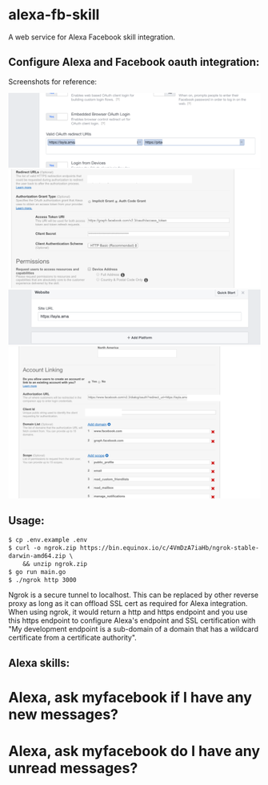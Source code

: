 alexa-fb-skill
==============

A web service for Alexa Facebook skill integration.

Configure Alexa and Facebook oauth integration:
-----------------------------------------------

Screenshots for reference:

![Alt text](screenshots/01.jpg?raw=true "01")
![Alt text](screenshots/02.jpg?raw=true "02")
![Alt text](screenshots/03.jpg?raw=true "03")
![Alt text](screenshots/04.jpg?raw=true "04")

Usage:
------

```
$ cp .env.example .env
$ curl -o ngrok.zip https://bin.equinox.io/c/4VmDzA7iaHb/ngrok-stable-darwin-amd64.zip \
    && unzip ngrok.zip
$ go run main.go
$ ./ngrok http 3000
```

Ngrok is a secure tunnel to localhost. This can be replaced by other reverse proxy
as long as it can offload SSL cert as required for Alexa integration. When using
ngrok, it would return a http and https endpoint and you use this https endpoint to
configure Alexa's endpoint and SSL certification with "My development endpoint is
a sub-domain of a domain that has a wildcard certificate from a certificate authority".

Alexa skills:
-------------

# Alexa, ask myfacebook if I have any new messages?
# Alexa, ask myfacebook do I have any unread messages?